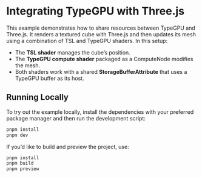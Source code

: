 # Integrating TypeGPU with Three.js

This example demonstrates how to share resources between TypeGPU and Three.js. It renders a textured cube with Three.js and then updates its mesh using a combination of TSL and TypeGPU shaders. In this setup:

- The **TSL shader** manages the cube’s position.
- The **TypeGPU compute shader** packaged as a ComputeNode modifies the mesh.
- Both shaders work with a shared **StorageBufferAttribute** that uses a TypeGPU buffer as its host.

## Running Locally

To try out the example locally, install the dependencies with your preferred package manager and then run the development script:

```bash
pnpm install
pnpm dev
```

If you’d like to build and preview the project, use:

```bash
pnpm install
pnpm build
pnpm preview
```
